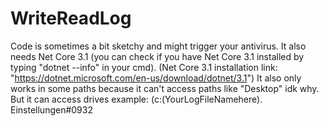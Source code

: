 # WriteReadLog
Code is sometimes a bit sketchy and might trigger your antivirus.
It also needs Net Core 3.1 (you can check if you have Net Core 3.1 installed by typing "dotnet --info" in your cmd).
(Net Core 3.1 installation link: "https://dotnet.microsoft.com/en-us/download/dotnet/3.1")
It also only works in some paths because it can't access paths like "Desktop" idk why. But it can access drives example: (c:\(YourLogFileNamehere).
Einstellungen#0932
